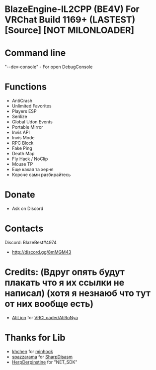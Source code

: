 # BlazeEngine-IL2CPP (BE4V) For VRChat Build 1169+ (LASTEST) [Source] [NOT MILONLOADER]

# Command line
"--dev-console" - For open DebugConsole

# Functions
- AntiCrash
- Unlimited Favorites
- Players ESP
- Serilize
- Global Udon Events
- Portable Mirror
- Invis API
- Invis Mode
- RPC Block
- Fake Ping
- Death Map
- Fly Hack / NoClip
- Mouse TP
- Еще какая та херня
- Короче сами разбирайтесь

# Donate
- Ask on Discord

# Contacts
Discord: BlazeBest#4974
- http://discord.gg/8mMGM43

# Credits: (Вдруг опять будут плакать что я их ссылки не написал) (хотя я незнаюб что тут от них вообще есть)
- [AtiLion](https://github.com/AtiLion) for [VRCLoader/AtiRoNya](https://github.com/AtiLion/AtiRoNya)

# Thanks for Lib
- [khchen](https://github.com/khchen) for [minhook](https://github.com/khchen/minhook)
- [spazzarama](https://github.com/spazzarama) for [SharpDisasm](https://github.com/spazzarama/SharpDisasm)
- [HerpDerpinstine](https://github.com/HerpDerpinstine) for "NET_SDK"
